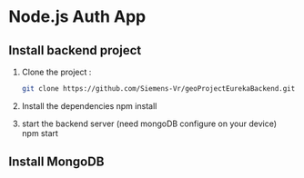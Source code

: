# Node.js Auth App


## Install backend project

1. Clone the project :
   ```bash
   git clone https://github.com/Siemens-Vr/geoProjectEurekaBackend.git

2. Install the dependencies
   npm install

3. start the backend server (need mongoDB configure on your device)
   npm start

## Install MongoDB
